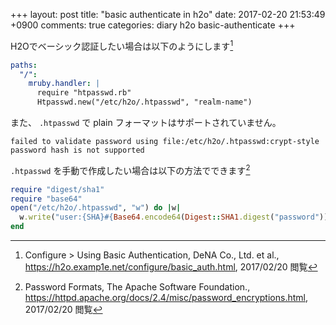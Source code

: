 +++
layout: post
title: "basic authenticate in h2o"
date: 2017-02-20 21:53:49 +0900
comments: true
categories: diary h2o basic-authenticate
+++

H2Oでベーシック認証したい場合は以下のようにします[^h2odoc]

```yaml
paths:
  "/":
    mruby.handler: |
      require "htpasswd.rb"
      Htpasswd.new("/etc/h2o/.htpasswd", "realm-name")
```

また、 `.htpasswd` で plain フォーマットはサポートされていません。

```console
failed to validate password using file:/etc/h2o/.htpasswd:crypt-style password hash is not supported
```

`.htpasswd` を手動で作成したい場合は以下の方法でできます[^apachdoc]

```ruby
require "digest/sha1"
require "base64"
open("/etc/h2o/.htpasswd", "w") do |w|
  w.write("user:{SHA}#{Base64.encode64(Digest::SHA1.digest("password"))}")
end
```

[^h2odoc]: Configure > Using Basic Authentication, DeNA Co., Ltd. et al., https://h2o.examp1e.net/configure/basic_auth.html, 2017/02/20 閲覧
[^apachdoc]: Password Formats, The Apache Software Foundation., https://httpd.apache.org/docs/2.4/misc/password_encryptions.html, 2017/02/20 閲覧
